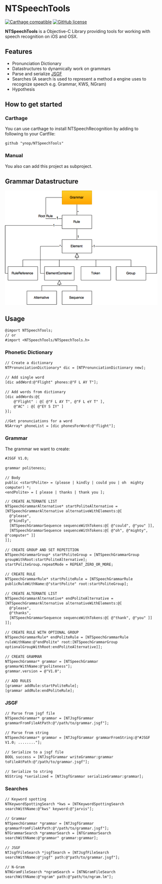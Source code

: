 # NTSpeechTools 
[![Carthage compatible](https://img.shields.io/badge/Carthage-compatible-4BC51D.svg?style=flat)](https://github.com/Carthage/Carthage) [![GitHub license](https://img.shields.io/badge/license-MIT-lightgrey.svg)](LICENSE)   


**NTSpeechTools** is a Objective-C Library providing tools for working with speech recognition on iOS and OSX.

## Features
* Pronunciation Dictionary
* Datastructures to dynamically work on grammars
* Parse and serialize [JSGF](http://www.w3.org/TR/jsgf/#16562) 
* Searches (A search is used to represent a method a engine uses to recognize speech e.g. Grammar, KWS, NGram)
* Hypothesis

## How to get started

### Carthage
You can use carthage to install NTSpeechRecognition by adding to following to your Cartfile:

```
github "ynop/NTSpeechTools"
```

### Manual
You also can add this project as subproject.

## Grammar Datastructure
![](Documentation/speech_grammar.png)

## Usage

```objc
@import NTSpeechTools;
// or
#import <NTSpeechTools/NTSpeechTools.h>
```

### Phonetic Dictionary
```objc
// Create a dictionary
NTPronunciationDictionary* dic = [NTPronunciationDictionary new];

// Add single word
[dic addWord:@"Flight" phones:@"F L AY T"];

// Add words from dictionary
[dic addWords:@{
    @"Flight" : @[ @"F L AY T", @"F L eY T" ],
    @"AC" : @[ @"EY S IY" ]
}];

//Get pronunciations for a word
NSArray* phoneList = [dic phonesForWord:@"flight"];
```

### Grammar

The grammar we want to create:
```
#JSGF V1.0;

grammar politeness;

// Body
public <startPolite> = (please | kindly | could you | oh  mighty  computer) *;
<endPolite> = [ please | thanks | thank you ];
```

```objc
// CREATE ALTERNATE LIST
NTSpeechGrammarAlternative* startPoliteAlternative = [NTSpeechGrammarAlternative alternativeWithElements:@[
  @"please",
  @"kindly",
  [NTSpeechGrammarSequence sequenceWithTokens:@[ @"could", @"you" ]],
  [NTSpeechGrammarSequence sequenceWithTokens:@[ @"oh", @"mighty", @"computer" ]]
]];

// CREATE GROUP AND SET REPETITION
NTSpeechGrammarGroup* startPoliteGroup = [NTSpeechGrammarGroup groupWithRoot:startPoliteAlternative];
startPoliteGroup.repeatMode = REPEAT_ZERO_OR_MORE;

// CREATE RULE
NTSpeechGrammarRule* startPoliteRule = [NTSpeechGrammarRule publicRuleWithName:@"startPolite" root:startPoliteGroup];

// CREATE ALTERNATE LIST
NTSpeechGrammarAlternative* endPoliteAlternative = [NTSpeechGrammarAlternative alternativeWithElements:@[
  @"please",
  @"thanks",
  [NTSpeechGrammarSequence sequenceWithTokens:@[ @"thank", @"you" ]]
]];

// CREATE RULE WITH OPTIONAL GROUP
NTSpeechGrammarRule* endPoliteRule = [NTSpeechGrammarRule ruleWithName:@"endPolite" root:[NTSpeechGrammarGroup optionalGroupWithRoot:endPoliteAlternative]];

// CREATE GRAMMAR
NTSpeechGrammar* grammar = [NTSpeechGrammar grammarWithName:@"politeness"];
grammar.version = @"V1.0";

// ADD RULES
[grammar addRule:startPoliteRule];
[grammar addRule:endPoliteRule];
```


### JSGF

```objc
// Parse from jsgf file
NTSpeechGrammar* grammar = [NTJsgfGrammar grammarFromFileAtPath:@"/path/to/grammar.jsgf"];

// Parse from string
NTSpeechGrammar* grammar = [NTJsgfGrammar grammarFromString:@"#JSGF V1.0; ........"];

// Serialize to a jsgf file
BOOL success = [NTJsgfGrammar writeGrammar:grammar toFileAtPath:@"/path/to/grammar.jsgf"];

// Serialize to string
NSString *serialized = [NTJsgfGrammar serializeGrammar:grammar];
```

### Searches

```objc
// Keyword spotting
NTKeywordSpottingSearch *kws = [NTKeywordSpottingSearch searchWithName:@"kws" keyword:@"jarvis"];

// Grammar
NTSpeechGrammar *grammar = [NTJsgfGrammar grammarFromFileAtPath:@"/path/to/grammar.jsgf"];
NTGrammarSearch *grammarSearch = [NTGrammarSearch searchWithName:@"grammar" grammar:grammar];

// JSGF
NTJsgfFileSearch *jsgfSearch = [NTJsgfFileSearch searchWithName:@"jsgf" path:@"path/to/grammar.jsgf"];

// N-Gram
NTNGramFileSearch *ngramSearch = [NTNGramFileSearch searchWithName:@"ngram" path:@"path/to/ngram.lm"];

```
